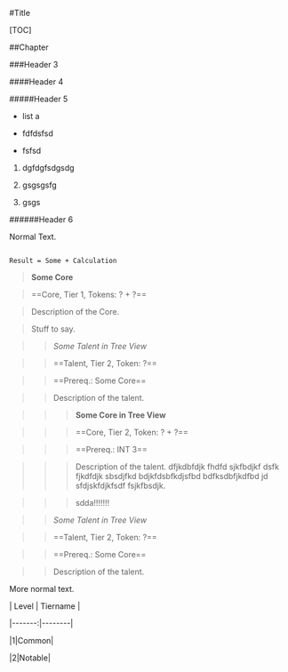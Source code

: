 #Title

[TOC]

##Chapter

###Header 3

####Header 4

#####Header 5

- list a
- fdfdsfsd
- fsfsd

1. dgfdgfsdgsdg
2. gsgsgsfg
3. gsgs

######Header 6

Normal Text.

```
Result = Some + Calculation
```

> **Some Core**
> ==Core, Tier 1, Tokens: ? + ?==
> 
> Description of the Core.
> 
> Stuff to say.

<p/>
>> *Some Talent in Tree View*
>> ==Talent, Tier 2, Token: ?==
>> ==Prereq.: Some Core==
>> 
>> Description of the talent.

<p/>
>>> **Some Core in Tree View**
>>> ==Core, Tier 2, Token: ? + ?==
>>> ==Prereq.: INT 3==
>>> 
>>> Description of the talent. dfjkdbfdjk fhdfd sjkfbdjkf dsfk fjkdfdjk sbsdjfkd bdjkfdsbfkdjsfbd bdfksdbfjkdfbd jd sfdjskfdjkfsdf fsjkfbsdjk.
>>> 
>>> sdda!!!!!!!

<p/>
>> *Some Talent in Tree View*
>> ==Talent, Tier 2, Token: ?==
>> ==Prereq.: Some Core==
>> 
>> Description of the talent.

More normal text.

| Level | Tiername |
|-------:|--------|
|1|Common|
|2|Notable|



